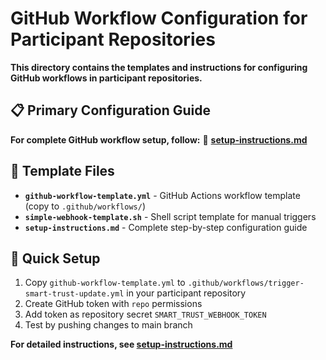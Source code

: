 # GitHub Workflow Configuration for Participant Repositories

**This directory contains the templates and instructions for configuring GitHub workflows in participant repositories.**

## 📋 Primary Configuration Guide

**For complete GitHub workflow setup, follow:** 
📖 **[setup-instructions.md](setup-instructions.md)**

## 📁 Template Files

- **`github-workflow-template.yml`** - GitHub Actions workflow template (copy to `.github/workflows/`)
- **`simple-webhook-template.sh`** - Shell script template for manual triggers
- **`setup-instructions.md`** - Complete step-by-step configuration guide

## 🚀 Quick Setup

1. Copy `github-workflow-template.yml` to `.github/workflows/trigger-smart-trust-update.yml` in your participant repository
2. Create GitHub token with `repo` permissions
3. Add token as repository secret `SMART_TRUST_WEBHOOK_TOKEN`
4. Test by pushing changes to main branch

**For detailed instructions, see [setup-instructions.md](setup-instructions.md)**
